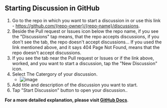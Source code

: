 ## Starting Discussion in GitHub
1. Go to the repo in which you want to start a discussion in or use this link - https://github.com/{repo-owner}/{repo-name}/discussions.
2. Beside the Pull request or Issues icon below the repo name, if you see the "Discussions" tap means, that the repo accepts discussions, if you don't see the tab, the repo doesn't accept discussions... If you used the link mentioned above, and it says 404 Page Not Found, means that the repo doesn't accept discussions.
3. If you see the tab near the Pull request or Issues or if the link above, worked, and you want to start a discussion, tap the "New Discussion" icon.
4. Select The Catergory of your discussion.
   - ![image](https://user-images.githubusercontent.com/84712013/169653822-1d4d0c48-5b7c-4e3f-a33d-e33ed5c0fa17.png)
5. Add title and description of the discussion you want to start.
6. Tap "Start Discussion" button to open your discussion..

**For a more detailed explanation, please visit [GitHub Docs](https://docs.github.com/en/discussions/quickstart#Creating-a-new-discusssion)**.


